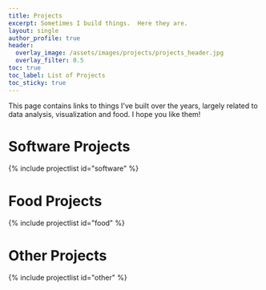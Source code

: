 ```yaml
---
title: Projects
excerpt: Sometimes I build things.  Here they are.
layout: single
author_profile: true
header:
  overlay_image: /assets/images/projects/projects_header.jpg
  overlay_filter: 0.5
toc: true
toc_label: List of Projects
toc_sticky: true
---
```


This page contains links to things I've built over the years, largely related to data analysis, visualization and food.  I hope you like them!

# Software Projects

{% include projectlist id="software" %}

# Food Projects

{% include projectlist id="food" %}

# Other Projects

{% include projectlist id="other" %}
